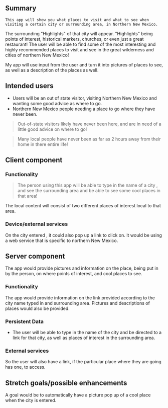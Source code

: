 ## Summary
   
    This app will show you what places to visit and what to see when visiting a certain city or surrounding area, in Northern New Mexico.
The surrounding "Highlights" of that city will appear. "Highlights" being points of interest, historical markers, churches,
or even just a great restaurant! The user will be able to find some of the most interesting and highly recommended
places to visit and see in the great wilderness and cities of northern New Mexico! 

My app will use input from the user and turn it into pictures of places to see, as well as a description of the places as well.


## Intended users

* Users will be an out of state visitor, visiting Northern New Mexico and wanting some good advice as where to go. 
* Northern New Mexico people needing a place to go where they have never been. 
>Out-of-state visitors likely have never been here, and are in need of a little good advice on where to go! 

>Many local people have never been as far as 2 hours away from their home in there entire life!


## Client component

### Functionality

>The person using this app will be able to type in the name of a city , and see the surrounding area and be able to see some cool places in that area!

The local content will consist of two different places of interest local to that area. 
    
### Device/external services

On the city entered , it could also pop up a  link to click on. It would be using a web service that is specific to northern New Mexico.

## Server component
The app would provide pictures and information on the place, being put in by the person, on where points of interest, and cool places to see.


### Functionality
The app would provide information on the link provided according to the city name typed in and surrounding area. Pictures and descriptions of places would also be provided.


### Persistent Data
* The user will be able to type in the name of the city and be directed to a link for that city, as well as places of interest in the surrounding area.
    
### External services

So the user will also have a link, if the particular place where they are going has one, to access.
    
## Stretch goals/possible enhancements

A goal would be to automatically have a picture pop up of a cool place when the city is entered.
